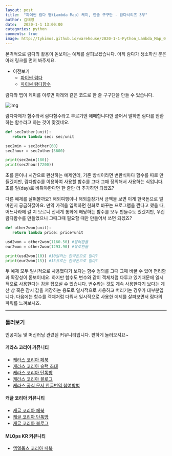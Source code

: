 ```yaml
---
layout: post
title:  "파이썬 람다 맵(Lambda Map) 케미, 한줄 구구단 - 람다시리즈 3부"
author: 김태영
date:   2020-1-1 13:00:00
categories: python
comments: true
image: http://tykimos.github.io/warehouse/2020-1-1-Python_Lambda_Map_0.png
---
```


본격적으로 람다의 활용이 돋보이는 예제를 살펴보겠습니다. 아직 람다가 생소하신 분은 아래 링크를 먼저 봐주세요. 

* 이전보기
   * [파이썬 람다](https://tykimos.github.io/2019/12/25/Python_Lambda/)
   * [파이썬 람다함수](https://tykimos.github.io/2019/12/29/Python_Lambda_Function/)

람다와 맵이 케미를 이루면 아래와 같은 코드로 한 줄 구구단을 만들 수 있습니다.

![img](http://tykimos.github.io/warehouse/2020-1-1-Python_Lambda_Map_0.png)

람다자체가 함수라서 람다함수라고 부르기엔 애매합니다만 풀어서 말하면 람다를 반환하는 함수라고 하는 것이 맞겠네요.

```python
def sec2other(unit):
   return lambda sec: sec/unit

sec2min = sec2other(60)
sec2hour = sec2other(3600)

print(sec2min(180))
print(sec2hour(7200))
```

초를 분이나 시간으로 환산하는 예제인데, 기존 방식이라면 변환식마다 함수를 따로 만들겠지만, 람다함수를 이용하여 사용할 함수를 그때 그때 정의해서 사용하는 식입니다. 초를 일(day)로 바꿔야한다면 한 줄만 더 추가하면 되겠죠?

다른 예제를 살펴볼까요? 해외여행이나 해외출장가서 금액을 보면 이게 한국돈으로 얼마인지 궁금하잖아요. 만약 가격을 입력하면 한화로 바꾸는 프로그램을 짠다고 했을 때, 어느나라에 갈 지 모르니 전세계 통화에 해당하는
함수를 모두 만들수도 있겠지만, 우린 람다함수를 만들었으니 그때그때 필요할 때만 만들어서 쓰면 되겠죠?

```python
def other2won(unit):
   return lambda price: price*unit

usd2won = other2won(1160.50) #달러환율
eur2won = other2won(1293.90) #유로환율

print(usd2won(10)) #10달러는 한국돈으로 얼마?
print(eur2won(15)) #15유로는 한국돈으로 얼마?
```

두 예제 모두 일시적으로 사용했다기 보다는 함수 정의를 그때 그때 바꿀 수 있어 편리함과 확장성이 돋보이네요. 하지만 함수도 변수와 같이 객체처럼 다루고 있기때문에 일시적으로 사용한다는 감을 잡으실 수 있습니다. 변수라는 것도 계속 사용한다기 보다는 계산 상 혹은 잠시
값을 저장하는 용도로 일시적으로 사용하고 버리기는 경우가 대부분입니다. 다음에는 함수를 객체처럼 다뤄서 일시적으로 사용한 예제를 살펴보면서 람다의 파워를 느껴보시죠.

---

### 둘러보기

인공지능 및 머신러닝 관련된 커뮤니티입니다. 편하게 놀러오셔요~

#### 케라스 코리아 커뮤니티

* [케라스 코리아 페북](https://www.facebook.com/groups/KerasKorea/)
* [케라스 코리아 슬랙 초대](https://join.slack.com/t/keraskorea/shared_invite/enQtNTUzMTUxMzIyMzg4LWQ3YmQ1YTdmNTYxOTAwZTExNmFmOGM3M2QyMjIyNzYwYTY2YTY2ZjBlNDNlZDdmMTU0NGVjYzFkMWYxNzE0ZDA)
* [케라스 코리아 단톡방](https://open.kakao.com/o/g93MSBV)
* [케라스 코리아 블로그](http://keraskorea.github.io)
* [케라스 공식 문서 한글번역 참여방법](https://tykimos.github.io/2019/02/06/Contribution_of_Keras_Document_to_Korean_Translation/)

#### 캐글 코리아 커뮤니티

* [캐글 코리아 페북](https://www.facebook.com/groups/KaggleKoreaOpenGroup/)
* [캐글 코리아 단톡방](https://open.kakao.com/o/gP24T89)
* [캐글 코리아 블로그](https://kaggle-kr.tistory.com/)

#### MLOps KR 커뮤니티

* [엠엘옵스 코리아 페북](https://www.facebook.com/groups/MLOpsKR/)
